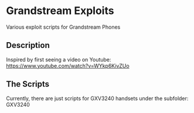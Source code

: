 # Grandstream Exploits
Various exploit scripts for Grandstream Phones

Description
----
Inspired by first seeing a video on Youtube: https://www.youtube.com/watch?v=WYkp6KivZUo


The Scripts
----

Currently, there are just scripts for GXV3240 handsets under the subfolder: GXV3240


